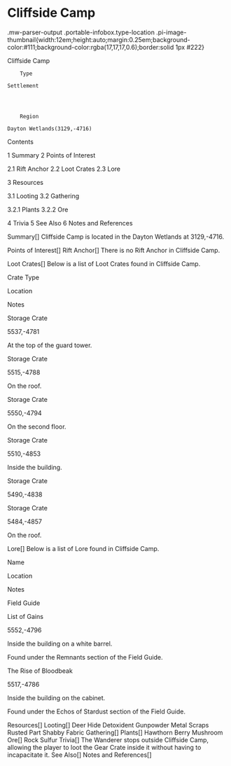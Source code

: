 # Cliffside Camp

.mw-parser-output .portable-infobox.type-location .pi-image-thumbnail{width:12em;height:auto;margin:0.25em;background-color:#111;background-color:rgba(17,17,17,0.6);border:solid 1px #222}

Cliffside Camp

	

	
		Type
	
	Settlement



	
		Region
	
	Dayton Wetlands(3129,-4716)




Contents

1 Summary
2 Points of Interest

2.1 Rift Anchor
2.2 Loot Crates
2.3 Lore


3 Resources

3.1 Looting
3.2 Gathering

3.2.1 Plants
3.2.2 Ore




4 Trivia
5 See Also
6 Notes and References



Summary[]
Cliffside Camp is located in the Dayton Wetlands at 3129,-4716.

Points of Interest[]
Rift Anchor[]
There is no Rift Anchor in Cliffside Camp.

Loot Crates[]
Below is a list of Loot Crates found in Cliffside Camp.



Crate Type

Location

Notes


Storage Crate

5537,-4781

At the top of the guard tower.


Storage Crate

5515,-4788

On the roof.


Storage Crate

5550,-4794

On the second floor.



Storage Crate

5510,-4853

Inside the building.


Storage Crate

5490,-4838




Storage Crate

5484,-4857

On the roof.

Lore[]
Below is a list of Lore found in Cliffside Camp.



Name

Location

Notes

Field Guide


List of Gains

5552,-4796

Inside the building on a white barrel.

Found under the Remnants section of the Field Guide.


The Rise of Bloodbeak

5517,-4786

Inside the building on the cabinet.

Found under the Echos of Stardust section of the Field Guide.


Resources[]
Looting[]
Deer Hide
Detoxident
Gunpowder
Metal Scraps
Rusted Part
Shabby Fabric
Gathering[]
Plants[]
Hawthorn Berry
Mushroom
Ore[]
Rock
Sulfur
Trivia[]
The Wanderer stops outside Cliffside Camp, allowing the player to loot the Gear Crate inside it without having to incapacitate it.
See Also[]
Notes and References[]
